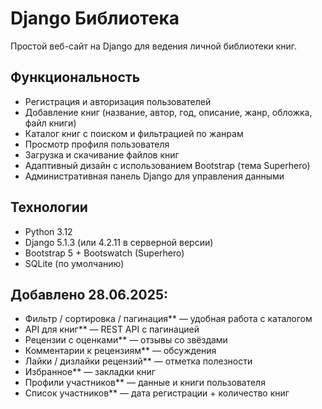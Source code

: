 # Django Библиотека

Простой веб-сайт на Django для ведения личной библиотеки книг.

## Функциональность

- Регистрация и авторизация пользователей
- Добавление книг (название, автор, год, описание, жанр, обложка, файл книги)
- Каталог книг с поиском и фильтрацией по жанрам
- Просмотр профиля пользователя
- Загрузка и скачивание файлов книг
- Адаптивный дизайн с использованием Bootstrap (тема Superhero)
- Административная панель Django для управления данными

## Технологии

- Python 3.12
- Django 5.1.3 (или 4.2.11 в серверной версии)
- Bootstrap 5 + Bootswatch (Superhero)
- SQLite (по умолчанию)


## Добавлено 28.06.2025:

- Фильтр / сортировка / пагинация** — удобная работа с каталогом  
- API для книг** — REST API с пагинацией  
- Рецензии с оценками** — отзывы со звёздами  
- Комментарии к рецензиям** — обсуждения  
- Лайки / дизлайки рецензий** — отметка полезности  
- Избранное** — закладки книг  
- Профили участников** — данные и книги пользователя  
- Список участников** — дата регистрации + количество книг
